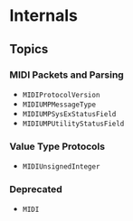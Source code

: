 # Internals

## Topics

### MIDI Packets and Parsing

- ``MIDIProtocolVersion``
- ``MIDIUMPMessageType``
- ``MIDIUMPSysExStatusField``
- ``MIDIUMPUtilityStatusField``

### Value Type Protocols

- ``MIDIUnsignedInteger``

### Deprecated

- ``MIDI``
